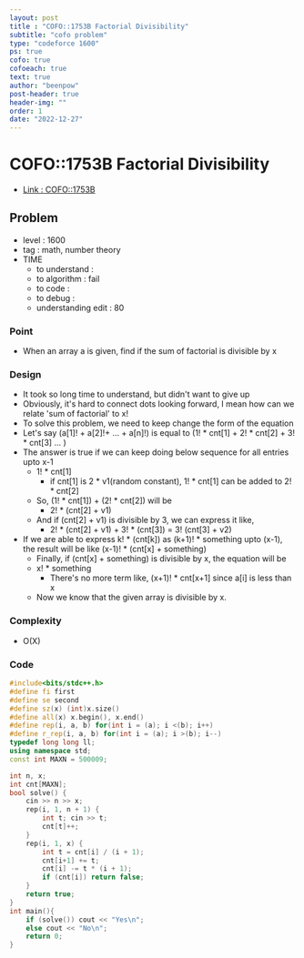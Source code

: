 ```yaml
---
layout: post
title : "COFO::1753B Factorial Divisibility"
subtitle: "cofo problem"
type: "codeforce 1600"
ps: true
cofo: true
cofoeach: true
text: true
author: "beenpow"
post-header: true
header-img: ""
order: 1
date: "2022-12-27"
---
```

# COFO::1753B Factorial Divisibility
- [Link : COFO::1753B](https://codeforces.com/problemset/problem/1753/B)


## Problem 

- level : 1600
- tag : math, number theory
- TIME
  - to understand    : 
  - to algorithm     : fail
  - to code          : 
  - to debug         : 
  - understanding edit : 80

### Point
- When an array a is given, find if the sum of factorial is divisible by x

### Design
- It took so long time to understand, but didn't want to give up
- Obviously, it's hard to connect dots looking forward, I mean how can we relate 'sum of factorial' to x!
- To solve this problem, we need to keep change the form of the equation
- Let's say (a[1]! + a[2]!+ ... + a[n]!) is equal to (1! * cnt[1] + 2! * cnt[2] + 3! * cnt[3] ... )
- The answer is true if we can keep doing below sequence for all entries upto x-1
  - 1! * cnt[1] 
    - if cnt[1] is 2 * v1(random constant), 1! * cnt[1] can be added to 2! * cnt[2]
  - So, (1! * cnt[1]) + (2! * cnt[2]) will be
    - 2! * (cnt[2] + v1)
  - And if (cnt[2] + v1) is divisible by 3, we can express it like, 
    - 2! * (cnt[2] + v1) + 3! * (cnt[3]) = 3! (cnt[3] + v2)
- If we are able to express k! * (cnt[k]) as (k+1)! * something  upto (x-1), the result will be like (x-1)! * (cnt[x] + something)
  - Finally, if (cnt[x] + something) is divisible by x, the equation will be
  - x! * something
    - There's no more term like, (x+1)! * cnt[x+1] since a[i] is less than x
  - Now we know that the given array is divisible by x.

### Complexity
- O(X)

### Code

```cpp
#include<bits/stdc++.h>
#define fi first
#define se second
#define sz(x) (int)x.size()
#define all(x) x.begin(), x.end()
#define rep(i, a, b) for(int i = (a); i <(b); i++)
#define r_rep(i, a, b) for(int i = (a); i >(b); i--)
typedef long long ll;
using namespace std;
const int MAXN = 500009;

int n, x;
int cnt[MAXN];
bool solve() {
    cin >> n >> x;
    rep(i, 1, n + 1) {
        int t; cin >> t;
        cnt[t]++;
    }
    rep(i, 1, x) {
        int t = cnt[i] / (i + 1);
        cnt[i+1] += t;
        cnt[i] -= t * (i + 1);
        if (cnt[i]) return false;
    }
    return true;
}
int main(){
    if (solve()) cout << "Yes\n";
    else cout << "No\n";
    return 0;
}
```
